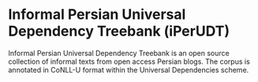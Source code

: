 # Informal Persian Universal Dependency Treebank (iPerUDT)
Informal Persian Universal Dependency Treebank is an open source collection of informal texts from open access Persian blogs. The corpus is annotated in CoNLL-U format  within the Universal Dependencies scheme.


